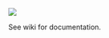 ![](https://github.com/eldoriarpg/EldoUtilities/workflows/Java%20CI%20with%20Maven/badge.svg)

See wiki for documentation.